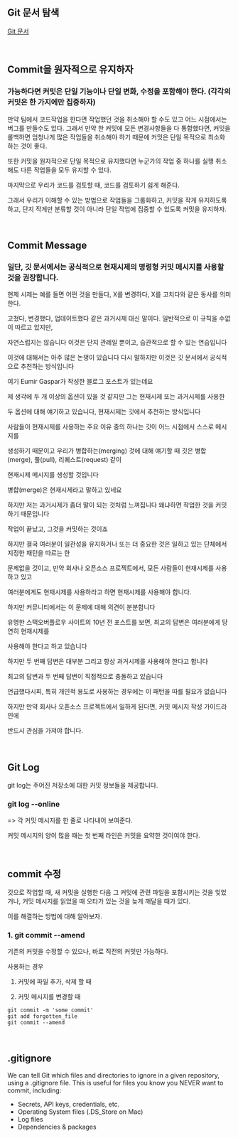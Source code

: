 ## Git 문서 탐색 

[Git 문서](https://git-scm.com/docs)

<br>

## Commit을 원자적으로 유지하자 

### 가능하다면 커밋은 단일 기능이나 단일 변화, 수정을 포함해야 한다. (각각의 커밋은 한 가지에만 집중하자)

만약 팀에서 코드작업을 한다면 작업했던 것을 취소해야 할 수도 있고 어느 시점에서는 버그를 만들수도 있다.  그래서 만약 한 커밋에 모든 변경사항들을 다 통합했다면, 커밋을 롤백하면 엄청나게 많은 작업들을 취소해야 하기 때문에 커밋은 단일 목적으로 최소화 하는 것이 좋다. 

또한 커밋을 원자적으로 단일 목적으로 유지했다면 누군가의 작업 중 하나를 실행 취소해도 다른 작업들을 모두 유지할 수 있다. 

마지막으로 우리가 코드를 검토할 때, 코드를 검토하기 쉽게 해준다. 

그래서 우리가 이해할 수 있는 방법으로 작업들을 그룹화하고, 커밋을 작게 유지하도록 하고, 단지 작게만 분류할 것이 아니라 단일 작업에 집중할 수 있도록 커밋을 유지하자. 

<br>

## Commit Message

### 일단, 깃 문서에서는 공식적으로 현재시제의 명령형 커밋 메시지를 사용할 것을 권장합니다. 
 
현제 시제는 예를 들면 어떤 것을 만들다, X를 변경하다, X를 고치다와 같은 동사를 의미한다. 

고쳤다, 변경했다, 업데이트했다 같은 과거시제 대신 말이다.  일반적으로 이 규칙을 수없이 따르고 있지만, 

자연스럽지는 않습니다 이것은 단지 관례일 뿐이고, 습관적으로 할 수 있는 연습입니다

이것에 대해서는 아주 많은 논쟁이 있습니다 다시 말하지만 이것은 깃 문서에서 공식적으로 추천하는 방식입니다

여기 Eumir Gaspar가 작성한 블로그 포스트가 있는데요

제 생각에 두 개 이상의 옵션이 있을 것 같지만 그는 현재시제 또는 과거시제를 사용한

두 옵션에 대해 얘기하고 있습니다, 현재시제는 깃에서 추천하는 방식입니다

사람들이 현재시제를 사용하는 주요 이유 중의 하나는 깃이 어느 시점에서 스스로 메시지를

생성하기 때문이고 우리가 병합하는(merging) 것에 대해 얘기할 때 깃은 병합(merge), 풀(pull), 리퀘스트(request) 같이

현재시제 메시지를 생성할 것입니다

병합(merge)은 현재시제라고 말하고 있네요

하지만 저는 과거시제가 좀더 말이 되는 것처럼 느껴집니다 왜냐하면 작업한 것을 커밋하기 때문입니다

작업이 끝났고, 그것을 커밋하는 것이죠

하지만 결국 여러분이 일관성을 유지하거나 또는 더 중요한 것은 일하고 있는 단체에서 지정한 패턴을 따르는 한 

문제없을 것이고, 만약 회사나 오픈소스 프로젝트에서, 모든 사람들이 현재시제를 사용하고 있고

여러분에게도 현재시제를 사용하라고 하면 현재시제를 사용해야 합니다.

하지만 커뮤니티에서는 이 문제에 대해 의견이 분분합니다

유명한 스택오버플로우 사이트의 10년 전 포스트를 보면, 최고의 답변은 여러분에게 당연히 현재시제를

사용해야 한다고 하고 있습니다

하지만 두 번째 답변은 대부분 그리고 항상 과거시제를 사용해야 한다고 합니다 

최고의 답변과 두 번째 답변이 직접적으로 충돌하고 있습니다

언급했다시피, 특히 개인적 용도로 사용하는 경우에는 이 패턴을 따를 필요가 없습니다

하지만 만약 회사나 오픈소스 프로젝트에서 일하게 된다면, 커밋 메시지 작성 가이드라인에

반드시 관심을 가져야 합니다.

<br>

## Git Log
git log는 주어진 저장소에 대한 커밋 정보들을 제공합니다.

### git log --online 
=> 각 커밋 메시지를 한 줄로 나타내어 보여준다. 

커밋 메시지의 양이 많을 때는 첫 번째 라인은 커밋을 요약한 것이여야 한다. 

<br>

## commit 수정 
깃으로 작업할 때, 새 커밋을 실행한 다음 그 커밋에 관련 파일을 포함시키는 것을 잊었거나, 커밋 메시지를 읽었을 때 오타가 있는 것을 늦게 깨달을 때가 있다. 

이를 해결하는 방법에 대해 알아보자. 

### 1. git commit --amend 
기존의 커밋을 수정할 수 있으나, 바로 직전의 커밋만 가능하다.

사용하는 경우 
1. 커밋에 파일 추가, 삭제 할 때

2. 커밋 메시지를 변경할 때 
 
```
git commit -m 'some commit'
git add forgotten_file
git commit --amend 
```
<br>

## .gitignore 
We can tell Git which files and directories to ignore in a given repository,
using a .gitignore file. This is useful for files you know you NEVER want to commit, including: 
- Secrets, API keys, credentials, etc.
- Operating System files (.DS_Store on Mac)
- Log files
- Dependencies & packages

